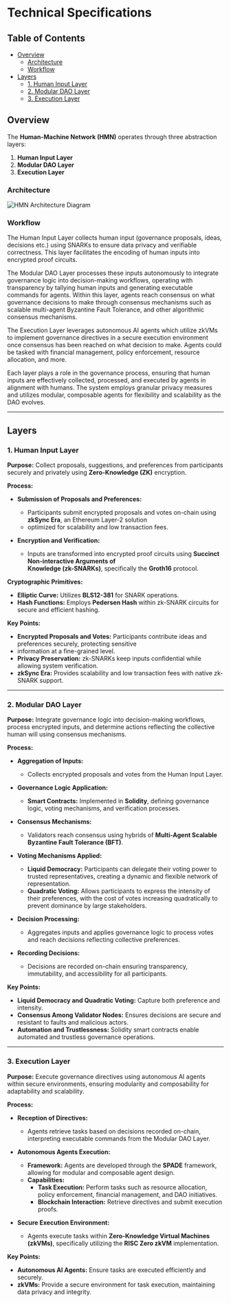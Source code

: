 # Technical Specifications <!-- omit in toc -->

## Table of Contents <!-- omit in toc -->

- [Overview](#overview)
  - [Architecture](#architecture)
  - [Workflow](#workflow)
- [Layers](#layers)
  - [1. Human Input Layer](#1-human-input-layer)
  - [2. Modular DAO Layer](#2-modular-dao-layer)
  - [3. Execution Layer](#3-execution-layer)

## Overview

The **Human-Machine Network (HMN)** operates through three abstraction layers:

1. **Human Input Layer**
2. **Modular DAO Layer**
3. **Execution Layer**

### Architecture

![HMN Architecture Diagram](docs/architecture_diagram.png)

### Workflow

The Human Input Layer collects human input (governance proposals, ideas, decisions etc.) using SNARKs to ensure data
privacy and verifiable correctness. This layer facilitates the encoding of human inputs into encrypted proof circuits.

The Modular DAO Layer processes these inputs autonomously to integrate governance logic into decision-making workflows,
operating with transparency by tallying human inputs and generating executable commands for agents. Within this layer,
agents reach consensus on what governance decisions to make through consensus mechanisms such as scalable multi-agent
Byzantine Fault Tolerance, and other algorithmic consensus mechanisms.

The Execution Layer leverages autonomous AI agents which utilize zkVMs to implement governance directives in a secure
execution environment once consensus has been reached on what decision to make. Agents could be tasked with financial
management, policy enforcement, resource allocation, and more.

Each layer plays a role in the governance process, ensuring that human inputs are effectively collected, processed, and
executed by agents in alignment with humans. The system employs granular privacy measures and utilizes modular,
composable agents for flexibility and scalability as the DAO evolves.

---

## Layers

### 1. Human Input Layer

**Purpose:**
Collect proposals, suggestions, and preferences from participants securely and privately using **Zero-Knowledge (ZK)** encryption.

**Process:**

- **Submission of Proposals and Preferences:**

  - Participants submit encrypted proposals and votes on-chain using **zkSync Era**, an Ethereum Layer-2 solution
  - optimized for scalability and low transaction fees.

- **Encryption and Verification:**
  - Inputs are transformed into encrypted proof circuits using **Succinct Non-interactive Arguments of\
    Knowledge (zk-SNARKs)**, specifically the **Groth16** protocol.

**Cryptographic Primitives:**

- **Elliptic Curve:** Utilizes **BLS12-381** for SNARK operations.
- **Hash Functions:** Employs **Pedersen Hash** within zk-SNARK circuits for secure and efficient hashing.

**Key Points:**

- **Encrypted Proposals and Votes:** Participants contribute ideas and preferences securely, protecting sensitive
- information at a fine-grained level.
- **Privacy Preservation:** zk-SNARKs keep inputs confidential while allowing system verification.
- **zkSync Era:** Provides scalability and low transaction fees with native zk-SNARK support.

---

### 2. Modular DAO Layer

**Purpose:**
Integrate governance logic into decision-making workflows, process encrypted inputs, and determine actions reflecting
the collective human will using consensus mechanisms.

**Process:**

- **Aggregation of Inputs:**

  - Collects encrypted proposals and votes from the Human Input Layer.

- **Governance Logic Application:**

  - **Smart Contracts:** Implemented in **Solidity**, defining governance logic, voting mechanisms, and verification processes.

- **Consensus Mechanisms:**

  - Validators reach consensus using hybrids of **Multi-Agent Scalable Byzantine Fault Tolerance (BFT)**.

- **Voting Mechanisms Applied:**

  - **Liquid Democracy:** Participants can delegate their voting power to trusted representatives, creating a dynamic
    and flexible network of representation.
  - **Quadratic Voting:** Allows participants to express the intensity of their preferences, with the cost of votes
    increasing quadratically to prevent dominance by large stakeholders.

- **Decision Processing:**

  - Aggregates inputs and applies governance logic to process votes and reach decisions reflecting collective preferences.

- **Recording Decisions:**
  - Decisions are recorded on-chain ensuring transparency, immutability, and accessibility for all participants.

**Key Points:**

- **Liquid Democracy and Quadratic Voting:** Capture both preference and intensity.
- **Consensus Among Validator Nodes:** Ensures decisions are secure and resistant to faults and malicious actors.
- **Automation and Trustlessness:** Solidity smart contracts enable automated and trustless governance operations.

---

### 3. Execution Layer

**Purpose:**
Execute governance directives using autonomous AI agents within secure environments, ensuring modularity and composability
for adaptability and scalability.

**Process:**

- **Reception of Directives:**

  - Agents retrieve tasks based on decisions recorded on-chain, interpreting executable commands from the Modular DAO Layer.

- **Autonomous Agents Execution:**

  - **Framework:** Agents are developed through the **SPADE** framework, allowing for modular and composable agent design.
  - **Capabilities:**
    - **Task Execution:** Perform tasks such as resource allocation, policy enforcement, financial management, and DAO initiatives.
    - **Blockchain Interaction:** Retrieve directives and submit execution proofs.

- **Secure Execution Environment:**
  - Agents execute tasks within **Zero-Knowledge Virtual Machines (zkVMs)**, specifically utilizing the **RISC Zero zkVM**
    implementation.

**Key Points:**

- **Autonomous AI Agents:** Ensure tasks are executed efficiently and securely.
- **zkVMs:** Provide a secure environment for task execution, maintaining data privacy and integrity.
